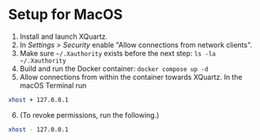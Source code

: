 # Setup for MacOS

1. Install and launch XQuartz.
2. In _Settings > Security_ enable "Allow connections from network clients".
3. Make sure `~/.Xauthority` exists before the next step: `ls -la ~/.Xauthority`
4. Build and run the Docker container: `docker compose up -d`
5. Allow connections from within the container towards XQuartz. In the macOS Terminal run
```sh
xhost + 127.0.0.1
```
6. (To revoke permissions, run the following.)
```sh
xhost - 127.0.0.1
```